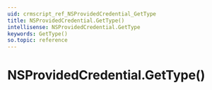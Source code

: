 ```yaml
---
uid: crmscript_ref_NSProvidedCredential_GetType
title: NSProvidedCredential.GetType()
intellisense: NSProvidedCredential.GetType
keywords: GetType()
so.topic: reference
---
```


# NSProvidedCredential.GetType()

